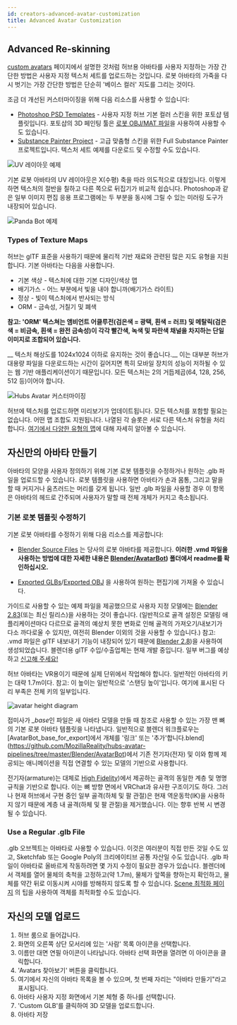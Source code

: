 ```yaml
---
id: creators-advanced-avatar-customization
title: Advanced Avatar Customization
---
```


## Advanced Re-skinning 

[custom avatars](intro-avatars.html) 페이지에서 설명한 것처럼 허브용 아바타를 사용자 지정하는 가장 간단한 방법은 사용자 지정 텍스처 세트를 업로드하는 것입니다. 로봇 아바타의 가죽을 다시 벗기는 가장 간단한 방법은 단순히 '베이스 컬러' 지도를 그리는 것이다.

조금 더 개선된 커스터마이징을 위해 다음 리소스를 사용할 수 있습니다:

* [Photoshop PSD Templates](https://github.com/MozillaReality/hubs-avatar-pipelines/blob/master/Photoshop) - 사용자 지정 허브 기본 컬러 스킨을 위한 포토샵 템플릿입니다. 포토샵의 3D 페인팅 툴은 [로봇 OBJ/MAT 파일](https://github.com/j-conrad/hubs-avatar-pipelines/tree/master/Other%20model%20formats)을 사용하여 사용할 수도 있습니다.
* [Substance Painter Project](https://github.com/MozillaReality/hubs-avatar-pipelines/blob/master/Substance) - 고급 맞춤형 스킨을 위한 Full Substance Painter 프로젝트입니다. 텍스처 세트 예제를 다운로드 및 수정할 수도 있습니다.

![UV 레이아웃 예제](img/UVLayout.jpg)


기본 로봇 아바타의 UV 레이아웃은 X(수평) 축을 따라 의도적으로 대칭입니다. 이렇게 하면 텍스처의 절반을 칠하고 다른 쪽으로 뒤집기가 비교적 쉽습니다. Photoshop과 같은 일부 이미지 편집 응용 프로그램에는 두 부분을 동시에 그릴 수 있는 미러링 도구가 내장되어 있습니다.

![Panda Bot 예제](img/PandaBot.jpg)


### Types of Texture Maps

허브는 glTF 표준을 사용하기 때문에 물리적 기반 재료와 관련된 많은 지도 유형을 지원합니다. 기본 아바타는 다음을 사용합니다.

* 기본 색상 - 텍스처에 대한 기본 디자인/색상 맵
* 배기가스 - 어느 부분에서 빛을 내야 합니까(배기가스 라이트)
* 정상 - 빛이 텍스처에서 반사되는 방식
* ORM - 금속성, 거칠기 및 폐색

__참고: 'ORM' 텍스쳐는 앰비언트 어클루전(검은색 = 광택, 흰색 = 러프) 및 메탈릭(검은색 = 비금속, 흰색 = 완전 금속성)이 각각 빨간색, 녹색 및 파란색 채널을 차지하는 단일 이미지로 조합되어 있습니다.__

__ 텍스처 해상도를 1024x1024 이하로 유지하는 것이 좋습니다.__ 이는 대부분 허브가 대용량 파일을 다운로드하는 시간이 길어지면 특히 모바일 장치의 성능이 저하될 수 있는 웹 기반 애플리케이션이기 때문입니다. 모든 텍스처는 2의 거듭제곱(64, 128, 256, 512 등)이어야 합니다.

![Hubs Avatar 커스터마이징](img/avatar-customization.jpeg) 

허브에 텍스처를 업로드하면 미리보기가 업데이트됩니다. 모든 텍스처를 포함할 필요는 없습니다. 어떤 맵 조합도 지원됩니다. 나열된 각 슬롯은 서로 다른 텍스처 유형을 처리합니다. [여기에서 다양한 유형의 맵](https://www.khronos.org/blog/art-pipeline-for-gltf)에 대해 자세히 알아볼 수 있습니다.


## 자신만의 아바타 만들기

아바타의 모양을 사용자 정의하기 위해 기본 로봇 템플릿을 수정하거나 원하는 .glb 파일을 업로드할 수 있습니다. 로봇 템플릿을 사용하면 아바타가 손과 몸통, 그리고 말을 할 때 커지거나 움츠러드는 머리를 갖게 됩니다. 일반 .glb 파일을 사용할 경우 이 항목은 아바타의 헤드로 간주되며 사용자가 말할 때 전체 개체가 커지고 축소됩니다.


### 기본 로봇 템플릿 수정하기

기본 로봇 아바타를 수정하기 위해 다음 리소스를 제공합니다:

* [Blender Source Files](https://github.com/MozillaReality/hubs-avatar-pipelines/tree/master/Blender/AvatarBot) 는 당사의 로봇 아바타를 제공합니다. **이러한 .vmd 파일을 사용하는 방법에 대한 자세한 내용은 [Blender/AvatarBot](https://github.com/MozillaReality/hubs-avatar-pipelines/tree/master/Blender/AvatarBot)) 폴더에서 readme를 확인하십시오.**

* [Exported GLBs](Exported%20GLB%20models)/[Exported OBJ](https://github.com/MozillaReality/hubs-avatar-pipelines/tree/master/Other%20model%20formats) 을 사용하여 원하는 편집기에 가져올 수 있습니다.


가이드로 사용할 수 있는 예제 파일을 제공했으므로 사용자 지정 모델에는 [Blender 2.83](https://builder.blender.org/download/)(또는 최신 릴리스)을 사용하는 것이 좋습니다. (일반적으로 골격 설정은 모델링 애플리케이션마다 다르므로 골격의 예상치 못한 변화로 인해 골격의 가져오기/내보기가 다소 까다로울 수 있지만, 여전히 Blender 이외의 것을 사용할 수 있습니다.) 참고: .vmd 파일은 glTF 내보내기 기능이 내장되어 있기 때문에 [Blender 2.8](https://builder.blender.org/download/))을 사용하여 생성되었습니다. 블렌더용 glTF 수입/수출업체는 현재 개발 중입니다. 일부 버그를 예상하고 [신고해 주세요!](https://github.com/KhronosGroup/glTF-Blender-IO/issues)

허브 아바타는 VR용이기 때문에 실제 단위에서 작업해야 합니다. 일반적인 아바타의 키는 대략 1.7m이다. 참고: 이 높이는 일반적으로 '스탠딩 높이'입니다. 여기에 표시된 다리 부족은 전체 키의 일부입니다.


![avatar height diagram](img/avatarHeight.jpg)

접미사가 *_base*인 파일은 새 아바타 모델을 만들 때 참조로 사용할 수 있는 가장 맨 뼈의 기본 로봇 아바타 템플릿을 나타냅니다. 일반적으로 블렌더 워크플로우는 [AvatarBot_base_for_export]에서 개체를 '링크' 또는 '추가'합니다.blend](https://github.com/MozillaReality/hubs-avatar-pipelines/tree/master/Blender/AvatarBot)에서 기존 전기자(전자) 및 이와 함께 제공되는 애니메이션을 직접 연결할 수 있는 모델의 기반으로 사용합니다.

전기자(armature)는 대체로 [High Fidelity](https://docs.highfidelity.com/en/rc80/create/avatars/avatar-standards.html#skeleton))에서 제공하는 골격의 동일한 계층 및 명명 규칙을 기반으로 합니다. 이는 뼈 방향 면에서 VRChat과 유사한 구조이기도 하다.
그러나 현재 허브에서 구현 중인 일부 골격(하체 및 팔 관절)은 현재 역운동학(IK)을 사용하지 않기 때문에 계층 내 골격(하체 및 팔 관절)을 제거했습니다. 이는 향후 반복 시 변경될 수 있습니다.

### Use a Regular .glb File

.glb 오브젝트는 아바타로 사용할 수 있습니다. 이것은 여러분이 직접 만든 것일 수도 있고, Sketchfab 또는 Google Poly의 크리에이티브 공통 자산일 수도 있습니다. .glb 파일이 아바타로 올바르게 작동하려면 몇 가지 수정이 필요한 경우가 있습니다. 블렌더에서 객체를 열어 물체의 축척을 고정하고(약 1.7m), 물체가 앞쪽을 향하는지 확인하고, 물체를 약간 뒤로 이동시켜 시야를 방해하지 않도록 할 수 있습니다. [Scene 최적화 페이지](spoke-optimization.html) 의 팁을 사용하여 객체를 최적화할 수도 있습니다.

## 자신의 모델 업로드

1. 허브 룸으로 들어갑니다.
2. 화면의 오른쪽 상단 모서리에 있는 '사람' 목록 아이콘을 선택합니다.
3. 이름만 대면 연필 아이콘이 나타납니다. 아바타 선택 화면을 열려면 이 아이콘을 클릭합니다.
4. 'Avatars 찾아보기' 버튼을 클릭합니다.
5. 여기에서 자신의 아바타 목록을 볼 수 있으며, 첫 번째 자리는 "아바타 만들기"라고 표시됩니다.
6. 아바타 사용자 지정 화면에서 기본 체형 중 하나를 선택합니다.
7. 'Custom GLB'를 클릭하여 3D 모델을 업로드합니다.
8. 아바타 저장

<!--
작업관리 -
1) 일부 이미지의 크기를 줄여 크기가 크지 않도록 합니다.
2) 말을 할 때 머리를 기르는 대신 입을 사용하는 것에 대한 정보를 피드백으로 추가합니다.
-->